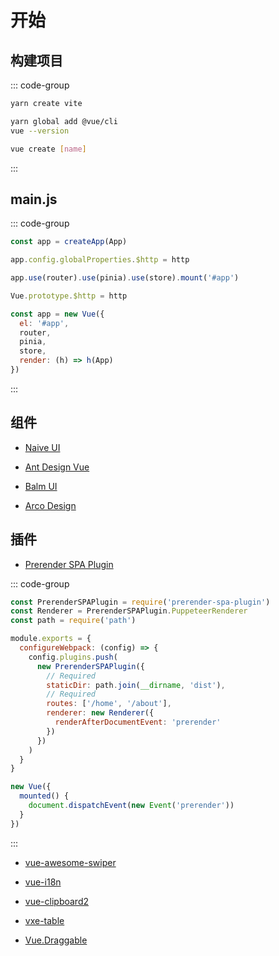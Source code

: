 # 开始

## 构建项目

::: code-group

```bash [vite]
yarn create vite
```

```bash [vuecli]
yarn global add @vue/cli
vue --version

vue create [name]
```

:::

## main.js

::: code-group

```js [vue3]
const app = createApp(App)

app.config.globalProperties.$http = http

app.use(router).use(pinia).use(store).mount('#app')
```

```js [vue2]
Vue.prototype.$http = http

const app = new Vue({
  el: '#app',
  router,
  pinia,
  store,
  render: (h) => h(App)
})
```

:::

## 组件

- [Naive UI](https://www.naiveui.com/)

- [Ant Design Vue](https://2x.antdv.com/docs/vue/introduce-cn)

- [Balm UI](https://next-material.balmjs.com/)

- [Arco Design](https://arco.design/vue)

## 插件

- [Prerender SPA Plugin](https://github.com/chrisvfritz/prerender-spa-plugin)

::: code-group

```js [vue.config.js]
const PrerenderSPAPlugin = require('prerender-spa-plugin')
const Renderer = PrerenderSPAPlugin.PuppeteerRenderer
const path = require('path')

module.exports = {
  configureWebpack: (config) => {
    config.plugins.push(
      new PrerenderSPAPlugin({
        // Required
        staticDir: path.join(__dirname, 'dist'),
        // Required
        routes: ['/home', '/about'],
        renderer: new Renderer({
          renderAfterDocumentEvent: 'prerender'
        })
      })
    )
  }
}
```

```js [main.js]
new Vue({
  mounted() {
    document.dispatchEvent(new Event('prerender'))
  }
})
```

:::

- [vue-awesome-swiper](https://github.com/surmon-china/vue-awesome-swiper)

- [vue-i18n](https://github.com/kazupon/vue-i18n)

- [vue-clipboard2](https://github.com/Inndy/vue-clipboard2)

- [vxe-table](https://github.com/x-extends/vxe-table)

- [Vue.Draggable](https://github.com/SortableJS/Vue.Draggable)
